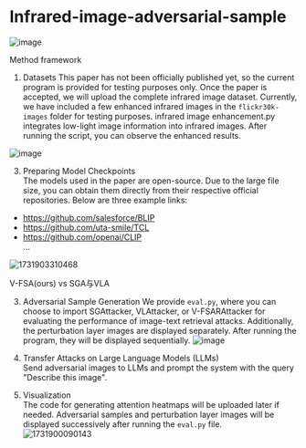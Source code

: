 # Infrared-image-adversarial-sample

![image](https://github.com/user-attachments/assets/253103d3-dfba-425d-9c39-bdd67b93773c)

Method framework

1. Datasets 
This paper has not been officially published yet, so the current program is provided for testing purposes only. Once the paper is accepted, we will upload the complete infrared image dataset. Currently, we have included a few enhanced infrared images in the `flickr30k-images` folder for testing purposes.  infrared image enhancement.py integrates low-light image information into infrared images. After running the script, you can observe the enhanced results.

![image](https://github.com/user-attachments/assets/4b5b02ea-0bff-46fd-84c8-a89a9f0fb32f)

3. Preparing Model Checkpoints  
The models used in the paper are open-source. Due to the large file size, you can obtain them directly from their respective official repositories. Below are three example links:  
- https://github.com/salesforce/BLIP  
- https://github.com/uta-smile/TCL  
- https://github.com/openai/CLIP  
...

![1731903310468](https://github.com/user-attachments/assets/a04840d2-f172-4522-ac75-3451fbb8208b)

V-FSA(ours) vs SGA与VLA

3. Adversarial Sample Generation 
We provide `eval.py`, where you can choose to import SGAttacker, VLAttacker, or V-FSARAttacker for evaluating the performance of image-text retrieval attacks. Additionally, the perturbation layer images are displayed separately. After running the program, they will be displayed sequentially.
![image](https://github.com/user-attachments/assets/ac07608e-aa00-418d-bde0-5f77041b957c)


4. Transfer Attacks on Large Language Models (LLMs)  
Send adversarial images to LLMs and prompt the system with the query "Describe this image".

5. Visualization  
The code for generating attention heatmaps will be uploaded later if needed. Adversarial samples and perturbation layer images will be displayed successively after running the `eval.py` file.  
![1731900090143](https://github.com/user-attachments/assets/13c6cafd-9682-45a9-a670-516c60b569c3)
